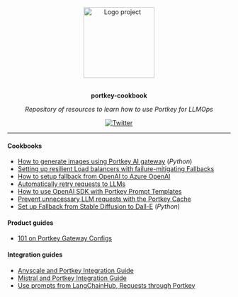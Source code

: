 <div align="center">
  <a href="#">
  	<img src="https://media.giphy.com/media/JIX9t2j0ZTN9S/giphy-downsized.gif" alt="Logo project" height="160" />
  </a>
  <br>
  <br>
  <p>
    <b>portkey-cookbook</b>
  </p>
  <p>
     <i>Repository of resources to learn how to use Portkey for LLMOps</i>
  </p>
  <p>

[![Twitter](https://img.shields.io/twitter/follow/luctstt.svg?label=Follow&style=social)](https://twitter.com/PortkeyAI)

  </p>
</div>

---

#### Cookbooks

- [How to generate images using Portkey AI gateway](./examples/image-generation.ipynb) (_Python_)
- [Setting up resilient Load balancers with failure-mitigating Fallbacks](./ai-gateway/resilient-loadbalancing-with-failure-mitigating-fallbacks.md)
- [How to setup fallback from OpenAI to Azure OpenAI](./ai-gateway/how-to-setup-fallback-from-openai-to-azure-openai.md)
- [Automatically retry requests to LLMs](./ai-gateway/automatically-retry-requests-to-llms.md)
- [How to use OpenAI SDK with Portkey Prompt Templates](./ai-gateway/how-to-use-openai-sdk-with-portkey-prompt-templates.md)
- [Prevent unnecessary LLM requests with the Portkey Cache](./ai-gateway/prevent-unnecessary-llm-requests-with-the-portkey-cache.md)
- [Set up Fallback from Stable Diffusion to Dall-E](./ai-gateway/set-up-fallback-from-stable-diffusion-to-dall-e.ipynb) (_Python_)

#### Product guides

- [101 on Portkey Gateway Configs](./product/101-portkey-gateway-configs.md)

#### Integration guides

- [Anyscale and Portkey Integration Guide](./examples/Anyscale_Portkey.md)
- [Mistral and Portkey Integration Guide](./examples/Mistral_Portkey.md)
- [Use prompts from LangChainHub, Requests through Portkey](./integrations/how-to-use-prompts-from-langchain-hub-and-requests-through-portkey.md)
